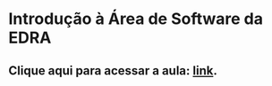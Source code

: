 # Introdução à Área de Software da EDRA
## Clique aqui para acessar a aula: [link](https://mybinder.org/v2/gh/leommiranda/aula_de_software/master?filepath=aula_de_software.ipynb). 
